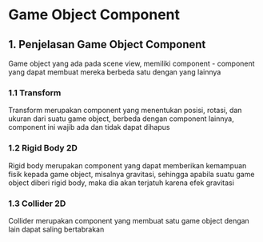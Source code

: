 # Game Object Component

## 1. Penjelasan Game Object Component

Game object yang ada pada scene view, memiliki component - component yang dapat membuat mereka berbeda satu dengan yang lainnya

### 1.1 Transform

Transform merupakan component yang menentukan posisi, rotasi, dan ukuran dari suatu game object, berbeda dengan component lainnya, component ini wajib ada dan tidak dapat dihapus

### 1.2 Rigid Body 2D

Rigid body merupakan component yang dapat memberikan kemampuan fisik kepada game object, misalnya gravitasi, sehingga apabila suatu game object diberi rigid body, maka dia akan terjatuh karena efek gravitasi

### 1.3 Collider 2D

Collider merupakan component yang membuat satu game object dengan lain dapat saling bertabrakan


